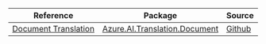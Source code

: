 | Reference | Package | Source |
|---|---|---|
|[Document Translation](ai.translation.document-readme.md)|[Azure.AI.Translation.Document](https://www.nuget.org/packages/Azure.AI.Translation.Document)|[Github](https://github.com/Azure/azure-sdk-for-net/blob/main/sdk/translation/Azure.AI.Translation.Document)|
